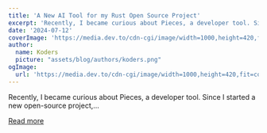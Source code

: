 ```yaml
---
title: 'A New AI Tool for my Rust Open Source Project'
excerpt: 'Recently, I became curious about Pieces, a developer tool. Since I started a new open-source project,...'
date: '2024-07-12'
coverImage: 'https://media.dev.to/cdn-cgi/image/width=1000,height=420,fit=cover,gravity=auto,format=auto/https%3A%2F%2Fdev-to-uploads.s3.amazonaws.com%2Fuploads%2Farticles%2Fihl88f2itj6t7ms00jpm.png'
author:
  name: Koders
  picture: "assets/blog/authors/koders.png"
ogImage:
  url: 'https://media.dev.to/cdn-cgi/image/width=1000,height=420,fit=cover,gravity=auto,format=auto/https%3A%2F%2Fdev-to-uploads.s3.amazonaws.com%2Fuploads%2Farticles%2Fihl88f2itj6t7ms00jpm.png'
---
```


Recently, I became curious about Pieces, a developer tool. Since I started a new open-source project,...

[Read more](https://dev.to/francescoxx/a-new-ai-tool-for-my-rust-open-source-project-5c52)

